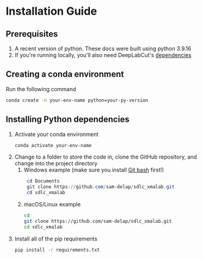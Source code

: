 # Installation Guide
## Prerequisites
1. A recent version of python. These docs were built using python 3.9.16
2. If you're running locally, you'll also need DeepLabCut's [dependencies](https://deeplabcut.github.io/DeepLabCut/docs/installation.html)

## Creating a conda environment
Run the following command
```bash
conda create -n your-env-name python=your-py-version
```

## Installing Python dependencies
1. Activate your conda environment
    ```bash
    conda activate your-env-name
    ```
1. Change to a folder to store the code in, clone the GitHub repository, and change into the project directory
   1. Windows example (make sure you install [Git bash](https://git-scm.com/download/win) first!)
       ```powershell
        cd Documents
        git clone https://github.com/sam-delap/sdlc_xmalab.git
        cd sdlc_xmalab
       ```
    1. macOS/Linux example
        ```bash
        cd
        git clone https://github.com/sam-delap/sdlc_xmalab.git
        cd sdlc_xmalab
        ```
1. Install all of the pip requirements
    ```bash
    pip install -r requirements.txt
    ```
